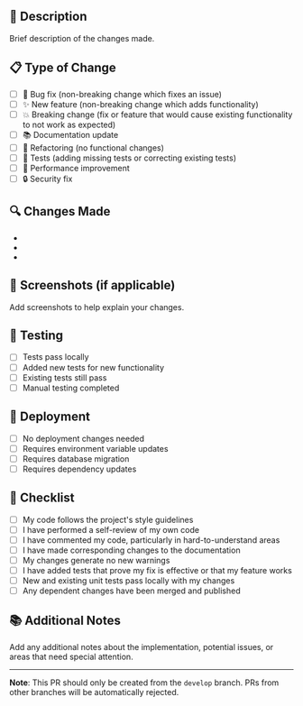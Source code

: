 ## 🎯 Description
Brief description of the changes made.

## 📋 Type of Change
- [ ] 🐛 Bug fix (non-breaking change which fixes an issue)
- [ ] ✨ New feature (non-breaking change which adds functionality)
- [ ] 💥 Breaking change (fix or feature that would cause existing functionality to not work as expected)
- [ ] 📚 Documentation update
- [ ] 🔧 Refactoring (no functional changes)
- [ ] 🧪 Tests (adding missing tests or correcting existing tests)
- [ ] 🚀 Performance improvement
- [ ] 🔒 Security fix

## 🔍 Changes Made
- 
- 
- 

## 📸 Screenshots (if applicable)
Add screenshots to help explain your changes.

## 🧪 Testing
- [ ] Tests pass locally
- [ ] Added new tests for new functionality
- [ ] Existing tests still pass
- [ ] Manual testing completed

## 🚀 Deployment
- [ ] No deployment changes needed
- [ ] Requires environment variable updates
- [ ] Requires database migration
- [ ] Requires dependency updates

## 📝 Checklist
- [ ] My code follows the project's style guidelines
- [ ] I have performed a self-review of my own code
- [ ] I have commented my code, particularly in hard-to-understand areas
- [ ] I have made corresponding changes to the documentation
- [ ] My changes generate no new warnings
- [ ] I have added tests that prove my fix is effective or that my feature works
- [ ] New and existing unit tests pass locally with my changes
- [ ] Any dependent changes have been merged and published

## 📚 Additional Notes
Add any additional notes about the implementation, potential issues, or areas that need special attention.

---

**Note**: This PR should only be created from the `develop` branch. PRs from other branches will be automatically rejected.
